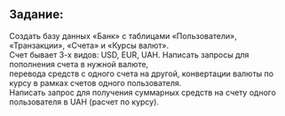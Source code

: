 <H2>Задание:</H2>

Создать базу данных «Банк» с таблицами «Пользователи», «Транзакции», «Счета» и «Курсы валют».<br>
Счет бывает 3-х видов: USD, EUR, UAH. Написать запросы для пополнения счета в нужной валюте, <br>
перевода средств с одного счета на другой, конвертации валюты по курсу в рамках счетов одного пользователя. <br>
Написать запрос для получения суммарных средств на счету одного пользователя в UAH (расчет по курсу).
